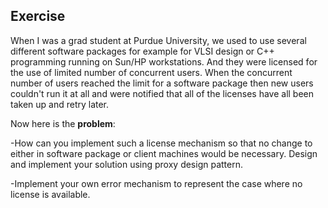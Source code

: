 ## Exercise

When I was a grad student at Purdue University, we used to use several different software packages for example for VLSI design or C++ programming running on Sun/HP workstations. 
And they were licensed for the use of limited number of concurrent users. When the concurrent number of users reached the limit for a software package then new users couldn't run it at all and were notified that all of the licenses have all been taken up and retry later. 

Now here is the **problem**: 

-How can you implement such a license mechanism so that no change to either in software package or client machines would be necessary. 
Design and implement your solution using proxy design pattern. 

-Implement your own error mechanism to represent the case where no license is available.